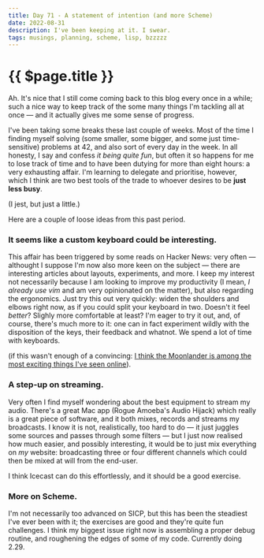 ```yaml
---
title: Day 71 - A statement of intention (and more Scheme)
date: 2022-08-31
description: I've been keeping at it. I swear.
tags: musings, planning, scheme, lisp, bzzzzz
---
```


# {{ $page.title }}

Ah. It's nice that I still come coming back to this blog every once in a while; such a nice way to keep track of the some many things I'm tackling all at once — and it actually gives me some sense of progress.

I've been taking some breaks these last couple of weeks. Most of the time I finding myself solving (some smaller, some bigger, and some just time-sensitive) problems at 42, and also sort of every day in the week. In all honesty, I say and confess *it being quite fun*, but often it so happens for me to lose track of time and to have been dutying for more than eight hours: a very exhausting affair. I'm learning to delegate and prioritise, however, which I think are two best tools of the trade to whoever desires to be **just less busy**.

(I jest, but just a little.)

Here are a couple of loose ideas from this past period.

### It seems like a custom keyboard could be interesting.

This affair has been triggered by some reads on Hacker News: very often — althought I suppose I'm now also more keen on the subject — there are interesting articles about layouts, experiments, and more. I keep my interest not necessarily because I am looking to improve my productivity (I mean, *I already use vim* and am very opinionated on the matter), but also regarding the ergonomics. Just try this out very quickly: widen the shoulders and elbows right now, as if you could split your keyboard in two. Doesn't it feel *better*? Slighly more comfortable at least? I'm eager to try it out, and, of course, there's much more to it: one can in fact experiment wildly with the disposition of the keys, their feedback and whatnot. We spend a lot of time with keyboards. 

(if this wasn't enough of a convincing: [I think the Moonlander is among the most exciting things I've seen online](https://www.zsa.io/moonlander/)).

### A step-up on streaming.

Very often I find myself wondering about the best equipment to stream my audio. There's a great Mac app (Rogue Amoeba's Audio Hijack) which really is a great piece of software, and it both mixes, records and streams my broadcasts. I know it is not, realistically, too hard to do — it just juggles some sources and passes through some filters — but I just now realised how much easier, and possibly interesting, it would be to just mix everything on *my* website: broadcasting three or four different channels which could then be mixed at will from the end-user.

I think Icecast can do this effortlessly, and it should be a good exercise. 

### More on Scheme.

I'm not necessarily too advanced on SICP, but this has been the steadiest I've ever been with it; the exercises are good and they're quite fun challenges. I think my biggest issue right now is assembling a proper debug routine, and roughening the edges of some of my code. Currently doing 2.29.

<FetchComments :title=$frontmatter.title />
<PostComments :title=$frontmatter.title />

